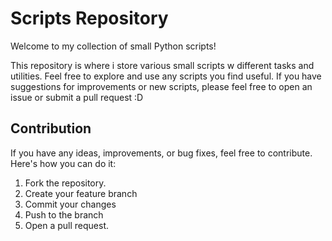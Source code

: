 # Scripts Repository
Welcome to my collection of small Python scripts!

This repository is where i store various small scripts w different tasks and utilities. Feel free to explore and use any scripts you find useful. If you have suggestions for improvements or new scripts, please feel free to open an issue or submit a pull request :D

## Contribution
If you have any ideas, improvements, or bug fixes, feel free to contribute. Here's how you can do it:

1. Fork the repository.
2. Create your feature branch
3. Commit your changes
4. Push to the branch
5. Open a pull request.
